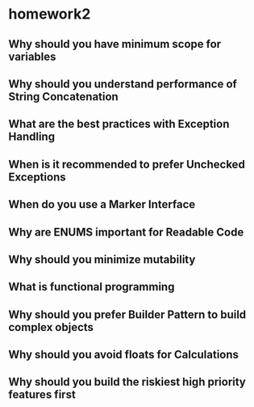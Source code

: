 # homework2

## Why should you have minimum scope for variables

## Why should you understand performance of String Concatenation

## What are the best practices with Exception Handling

## When is it recommended to prefer Unchecked Exceptions

## When do you use a Marker Interface

## Why are ENUMS important for Readable Code

## Why should you minimize mutability

## What is functional programming

## Why should you prefer Builder Pattern to build complex objects

## Why should you avoid floats for Calculations

## Why should you build the riskiest high priority features first
